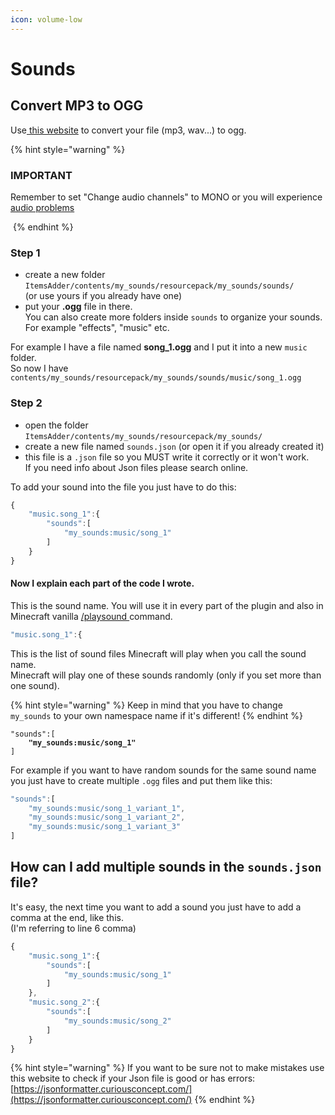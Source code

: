 ```yaml
---
icon: volume-low
---
```


# Sounds

## Convert MP3 to OGG

Use[ this website](https://audio.online-convert.com/convert-to-ogg) to convert your file (mp3, wav...) to ogg.

{% hint style="warning" %}
### IMPORTANT

Remember to set "Change audio channels" to MONO or you will experience [audio problems](https://bugs.mojang.com/browse/MC-146721)

<img src="../../.gitbook/assets/audio_mono.png" alt="" data-size="original">
{% endhint %}

### Step 1

* create a new folder `ItemsAdder/contents/my_sounds/resourcepack/my_sounds/sounds/` \
  (or use yours if you already have one)
* put your **.ogg** file in there.\
  You can also create more folders inside `sounds` to organize your sounds.\
  For example "effects", "music" etc.

For example I have a file named **song\_1.ogg** and I put it into a new `music` folder.\
So now I have `contents/my_sounds/resourcepack/my_sounds/sounds/music/song_1.ogg`

### Step 2

* open the folder `ItemsAdder/contents/my_sounds/resourcepack/my_sounds/`
* create a new file named `sounds.json` (or open it if you already created it)
* this file is a `.json` file so you MUST write it correctly or it won't work.\
  If you need info about Json files please search online.

To add your sound into the file you just have to do this:

```javascript
{
	"music.song_1":{
		"sounds":[
			"my_sounds:music/song_1"
		]
	}
}
```

#### Now I explain each part of the code I wrote.

This is the sound name. You will use it in every part of the plugin and also in Minecraft vanilla [/playsound ](https://www.digminecraft.com/game\_commands/playsound\_command.php)command.

```javascript
"music.song_1":{
```

This is the list of sound files Minecraft will play when you call the sound name.\
Minecraft will play one of these sounds randomly (only if you set more than one sound).

{% hint style="warning" %}
Keep in mind that you have to change `my_sounds` to your own namespace name if it's different!
{% endhint %}

<pre class="language-javascript"><code class="lang-javascript">"sounds":[
<strong>    "my_sounds:music/song_1"
</strong>]
</code></pre>

For example if you want to have random sounds for the same sound name you just have to create multiple `.ogg` files and put them like this:

```javascript
"sounds":[
    "my_sounds:music/song_1_variant_1",
    "my_sounds:music/song_1_variant_2",
    "my_sounds:music/song_1_variant_3"
]
```

## How can I add multiple sounds in the `sounds.json` file?

It's easy, the next time you want to add a sound you just have to add a comma at the end, like this.\
(I'm referring to line 6 comma)

```javascript
{
    "music.song_1":{
        "sounds":[
            "my_sounds:music/song_1"
        ]
    },
    "music.song_2":{
        "sounds":[
            "my_sounds:music/song_2"
        ]
    }
}
```

{% hint style="warning" %}
If you want to be sure not to make mistakes use this website to check if your Json file is good or has errors: [https://jsonformatter.curiousconcept.com/](https://jsonformatter.curiousconcept.com/)
{% endhint %}
